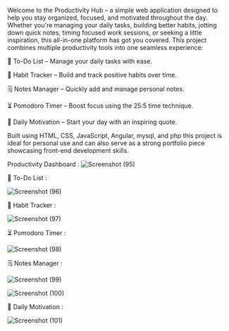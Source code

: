 Welcome to the Productivity Hub – a simple web application designed to help you stay organized, focused, and motivated throughout the day. Whether you're managing your daily tasks, building better habits, jotting down quick notes, timing focused work sessions, or seeking a little inspiration, this all-in-one platform has got you covered.
This project combines multiple productivity tools into one seamless experience:

📝 To-Do List – Manage your daily tasks with ease.

🔁 Habit Tracker – Build and track positive habits over time.

🗒️ Notes Manager – Quickly add and manage personal notes.

⏳ Pomodoro Timer – Boost focus using the 25:5 time technique.

🌟 Daily Motivation – Start your day with an inspiring quote.

Built using HTML, CSS, JavaScript, Angular, mysql, and php  this project is ideal for personal use and can also serve as a strong portfolio piece showcasing front-end development skills.

Productivity Dashboard : 
![Screenshot (95)](https://github.com/user-attachments/assets/d99900ec-cf50-40a7-ac78-471c537eeb18)

📝 To-Do List : 

![Screenshot (96)](https://github.com/user-attachments/assets/a34b9d05-0d15-4da1-bc46-8330055d8d05)

🔁 Habit Tracker :

![Screenshot (97)](https://github.com/user-attachments/assets/47608faf-349f-47f0-8e5f-8edae293918a)

⏳ Pomodoro Timer : 

![Screenshot (98)](https://github.com/user-attachments/assets/218c041a-e619-4dd4-bc30-534479935465)

🗒️ Notes Manager : 

![Screenshot (99)](https://github.com/user-attachments/assets/0199998a-bc4e-410c-90f4-99a7f1dfefa7)

![Screenshot (100)](https://github.com/user-attachments/assets/9ad75a72-bbeb-4af6-b6e3-64a0934a95ce)

🌟 Daily Motivation : 

![Screenshot (101)](https://github.com/user-attachments/assets/ffd9422e-f80b-4360-b642-e4436757f45b)

